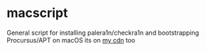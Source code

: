 # macscript
General script for installing palera1n/checkra1n and bootstrapping Procursus/APT on macOS
its on [my cdn](https://cdn.planks.ml/scripts/macscript.sh) too
